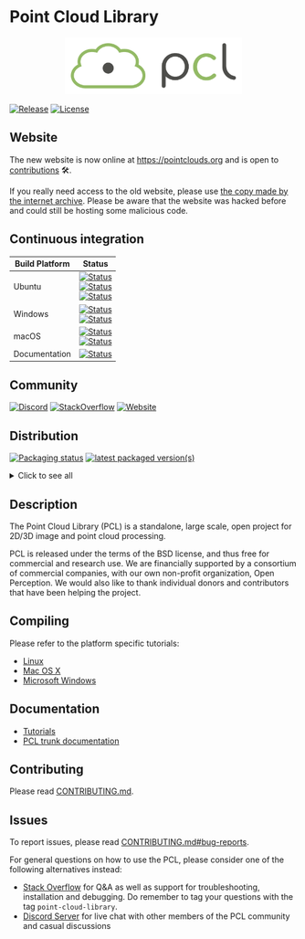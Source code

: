 # Point Cloud Library

<p align="center"><img src="pcl.png" height="100"></p>

[![Release][release-image]][releases]
[![License][license-image]][license]

[release-image]: https://img.shields.io/badge/release-1.11.1-green.svg?style=flat
[releases]: https://github.com/PointCloudLibrary/pcl/releases

[license-image]: https://img.shields.io/badge/license-BSD-green.svg?style=flat
[license]: https://github.com/PointCloudLibrary/pcl/blob/master/LICENSE.txt

Website
-------

The new website is now online at https://pointclouds.org and is open to [contributions](https://github.com/PointCloudLibrary/PointCloudLibrary.github.io) :hammer_and_wrench:.

If you really need access to the old website, please use [the copy made by the internet archive](https://web.archive.org/web/20191017164724/http://www.pointclouds.org/). Please be aware that the website was hacked before and could still be hosting some malicious code.

Continuous integration
----------------------
[ci-latest-build]: https://dev.azure.com/PointCloudLibrary/pcl/_build/latest?definitionId=9&branchName=master
[ci-ubuntu-18.04]: https://dev.azure.com/PointCloudLibrary/pcl/_apis/build/status/9?branchName=master&stageName=Build%20GCC&jobName=Ubuntu&configuration=Ubuntu%2018.04%20GCC&label=Ubuntu%2018.04%20GCC
[ci-ubuntu-20.04]: https://dev.azure.com/PointCloudLibrary/pcl/_apis/build/status/9?branchName=master&stageName=Build%20Clang&jobName=Ubuntu&configuration=Ubuntu%2020.04%20Clang&label=Ubuntu%2020.04%20Clang
[ci-ubuntu-20.10]: https://dev.azure.com/PointCloudLibrary/pcl/_apis/build/status/9?branchName=master&stageName=Build%20GCC&jobName=Ubuntu&configuration=Ubuntu%2020.10%20GCC&label=Ubuntu%2020.10%20GCC
[ci-windows-x86]: https://dev.azure.com/PointCloudLibrary/pcl/_apis/build/status/9?branchName=master&stageName=Build%20MSVC&jobName=Windows%20VS2017%20Build&configuration=Windows%20VS2017%20Build%20x86&label=Windows%20VS2017%20x86
[ci-windows-x64]: https://dev.azure.com/PointCloudLibrary/pcl/_apis/build/status/9?branchName=master&stageName=Build%20MSVC&jobName=Windows%20VS2017%20Build&configuration=Windows%20VS2017%20Build%20x64&label=Windows%20VS2017%20x64
[ci-macos-10.14]: https://dev.azure.com/PointCloudLibrary/pcl/_apis/build/status/9?branchName=master&stageName=Build%20Clang&jobName=macOS&configuration=macOS%20Mojave%2010.14&label=macOS%20Mojave%2010.14
[ci-macos-10.15]: https://dev.azure.com/PointCloudLibrary/pcl/_apis/build/status/9?branchName=master&stageName=Build%20Clang&jobName=macOS&configuration=macOS%20Catalina%2010.15&label=macOS%20Catalina%2010.15
[ci-docs]: https://dev.azure.com/PointCloudLibrary/pcl/_apis/build/status/Documentation?branchName=master
[ci-latest-docs]: https://dev.azure.com/PointCloudLibrary/pcl/_build/latest?definitionId=14&branchName=master

Build Platform           | Status
------------------------ | ------------------------------------------------------------------------------------------------- |
Ubuntu                   | [![Status][ci-ubuntu-18.04]][ci-latest-build] <br> [![Status][ci-ubuntu-20.04]][ci-latest-build]                              <br> [![Status][ci-ubuntu-20.10]][ci-latest-build]                                                |
Windows                  | [![Status][ci-windows-x86]][ci-latest-build]  <br> [![Status][ci-windows-x64]][ci-latest-build]   |
macOS                    | [![Status][ci-macos-10.14]][ci-latest-build]  <br> [![Status][ci-macos-10.15]][ci-latest-build]   |
Documentation            | [![Status][ci-docs]][ci-latest-docs] |

Community
---------
[![Discord][discord-image]][discord-server]
[![StackOverflow][so-question-count]][stackoverflow]
[![Website][website-status]][website]


[discord-image]: https://img.shields.io/discord/694824801977630762?color=7289da&label=community%20chat&logo=discord&style=plastic
[discord-server]: https://discord.gg/JFFMAXS
[website-status]: https://img.shields.io/website/https/pointcloudlibrary.github.io.svg?down_color=red&down_message=is%20down&up_color=green&up_message=is%20new
[website]: https://pointclouds.org/

[so-question-count]: https://img.shields.io/stackexchange/stackoverflow/t/point-cloud-library.svg?logo=stackoverflow
[stackoverflow]: https://stackoverflow.com/questions/tagged/point-cloud-library

Distribution
---------
[![Packaging status](https://repology.org/badge/tiny-repos/pcl-pointclouds.svg)](https://repology.org/project/pcl-pointclouds/badges)
[![latest packaged version(s)](https://repology.org/badge/latest-versions/pcl-pointclouds.svg)](https://repology.org/project/pcl-pointclouds/versions)

<details>
<summary>Click to see all</summary>
<p>
<a href="https://repology.org/project/pcl-pointclouds/packages">
    <img src="https://repology.org/badge/vertical-allrepos/pcl-pointclouds.svg?columns=3"
         alt="Packaging status">
</a>
</p>
</details>

Description
-----------
The Point Cloud Library (PCL) is a standalone, large scale, open project for 2D/3D image and point cloud processing.

PCL is released under the terms of the BSD license, and thus free for commercial and research use. We are financially supported by a consortium of commercial companies, with our own non-profit organization, Open Perception. We would also like to thank individual donors and contributors that have been helping the project.

Compiling
---------
Please refer to the platform specific tutorials:
 - [Linux](https://pcl-tutorials.readthedocs.io/en/latest/compiling_pcl_posix.html)
 - [Mac OS X](https://pcl-tutorials.readthedocs.io/en/latest/compiling_pcl_macosx.html)
 - [Microsoft Windows](https://pcl-tutorials.readthedocs.io/en/latest/compiling_pcl_windows.html)

Documentation
-------------
- [Tutorials](https://pcl-tutorials.readthedocs.io/)
- [PCL trunk documentation](https://pointclouds.org/documentation/)

Contributing
------------
Please read [CONTRIBUTING.md](https://github.com/PointCloudLibrary/pcl/blob/master/CONTRIBUTING.md).

Issues
------
To report issues, please read [CONTRIBUTING.md#bug-reports](https://github.com/PointCloudLibrary/pcl/blob/master/CONTRIBUTING.md#bug-reports).

For general questions on how to use the PCL, please consider one of the following alternatives instead:
* [Stack Overflow](https://stackoverflow.com/questions/tagged/point-cloud-library)
for Q&A as well as support for troubleshooting, installation and debugging. Do
remember to tag your questions with the tag `point-cloud-library`.
* [Discord Server](https://discord.gg/JFFMAXS) for live chat with
other members of the PCL community and casual discussions
